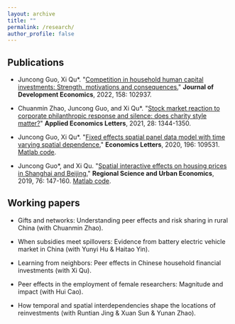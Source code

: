 ```yaml
---
layout: archive
title: ""
permalink: /research/
author_profile: false
---
```


## Publications

- Juncong Guo, Xi Qu*. "[Competition in household human capital investments: Strength, motivations and consequences.](https://doi.org/10.1016/j.jdeveco.2022.102937)" **Journal of Development Economics**, 2022, 158: 102937.

- Chuanmin Zhao, Juncong Guo, and Xi Qu*. "[Stock market reaction to corporate philanthropic response and silence: does charity style matter?](https://doi.org/10.1080/13504851.2020.1814943)" **Applied Economics Letters**, 2021, 28: 1344-1350.

- Juncong Guo, Xi Qu*. "[Fixed effects spatial panel data model with time varying spatial dependence.](https://doi.org/10.1016/j.econlet.2020.109531)" **Economics Letters**, 2020, 196: 109531. [Matlab code](http://dx.doi.org/10.17632/wh6vcfvw8x.1).

- Juncong Guo*, and Xi Qu. "[Spatial interactive effects on housing prices in Shanghai and Beijing.](https://doi.org/10.1016/j.regsciurbeco.2018.07.006)" **Regional Science and Urban Economics**, 2019, 76: 147-160. [Matlab code](http://dx.doi.org/10.17632/3yn2f8d8rv.1).

<!--
## Chinese Publications
- 瞿茜，郭俊聪*，王越. 区域经济的增长的竞争与协同——基于对经济增长率的分解. **南开经济研究**，2024, 3: 141-160.

- 郭俊聪，郑维伟，瞿茜*. 管理研究中的内生性. **管理学季刊**，2024, 1: 20-32.

- 郭俊聪，郑维伟，瞿茜*. 多维度溢出效应政策评估方法、思路与中国优势——基于空间网络建模视角. **中国科学基金**，2023, 37 (06): 953-962.
-->

## Working papers

- Gifts and networks: Understanding peer effects and risk sharing in rural China (with Chuanmin Zhao).

- When subsidies meet spillovers: Evidence from battery electric vehicle market in China (with Yunyi Hu & Haitao Yin).

- Learning from neighbors: Peer effects in Chinese household financial investments (with Xi Qu).

- Peer effects in the employment of female researchers: Magnitude and impact (with Hui Cao).

- How temporal and spatial interdependencies shape the locations of reinvestments (with Runtian Jing & Xuan Sun & Yunan Zhao).
